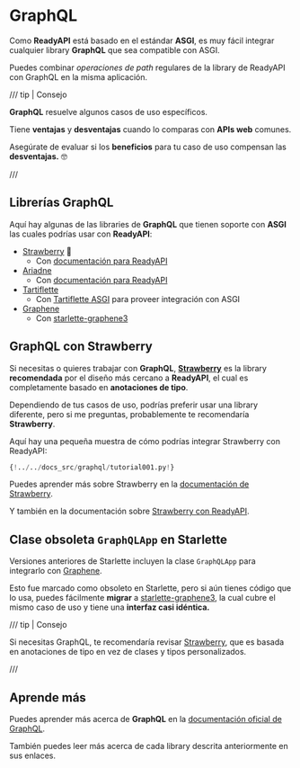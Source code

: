 # GraphQL

Como **ReadyAPI** está basado en el estándar **ASGI**, es muy fácil integrar cualquier library **GraphQL** que sea compatible con ASGI.

Puedes combinar _operaciones de path_ regulares de la library de ReadyAPI con GraphQL en la misma aplicación.

/// tip | Consejo

**GraphQL** resuelve algunos casos de uso específicos.

Tiene **ventajas** y **desventajas** cuando lo comparas con **APIs web** comunes.

Asegúrate de evaluar si los **beneficios** para tu caso de uso compensan las **desventajas.** 🤓

///

## Librerías GraphQL

Aquí hay algunas de las libraries de **GraphQL** que tienen soporte con **ASGI** las cuales podrías usar con **ReadyAPI**:

- <a href="https://strawberry.rocks/" class="external-link" target="_blank">Strawberry</a> 🍓
  - Con <a href="https://strawberry.rocks/docs/integrations/readyapi" class="external-link" target="_blank">documentación para ReadyAPI</a>
- <a href="https://ariadnegraphql.org/" class="external-link" target="_blank">Ariadne</a>
  - Con <a href="https://ariadnegraphql.org/docs/readyapi-integration" class="external-link" target="_blank">documentación para ReadyAPI</a>
- <a href="https://tartiflette.io/" class="external-link" target="_blank">Tartiflette</a>
  - Con <a href="https://tartiflette.github.io/tartiflette-asgi/" class="external-link" target="_blank">Tartiflette ASGI</a> para proveer integración con ASGI
- <a href="https://graphene-python.org/" class="external-link" target="_blank">Graphene</a>
  - Con <a href="https://github.com/ciscorn/starlette-graphene3" class="external-link" target="_blank">starlette-graphene3</a>

## GraphQL con Strawberry

Si necesitas o quieres trabajar con **GraphQL**, <a href="https://strawberry.rocks/" class="external-link" target="_blank">**Strawberry**</a> es la library **recomendada** por el diseño más cercano a **ReadyAPI**, el cual es completamente basado en **anotaciones de tipo**.

Dependiendo de tus casos de uso, podrías preferir usar una library diferente, pero si me preguntas, probablemente te recomendaría **Strawberry**.

Aquí hay una pequeña muestra de cómo podrías integrar Strawberry con ReadyAPI:

```Python hl_lines="3  22  25-26"
{!../../docs_src/graphql/tutorial001.py!}
```

Puedes aprender más sobre Strawberry en la <a href="https://strawberry.rocks/" class="external-link" target="_blank">documentación de Strawberry</a>.

Y también en la documentación sobre <a href="https://strawberry.rocks/docs/integrations/readyapi" class="external-link" target="_blank">Strawberry con ReadyAPI</a>.

## Clase obsoleta `GraphQLApp` en Starlette

Versiones anteriores de Starlette incluyen la clase `GraphQLApp` para integrarlo con <a href="https://graphene-python.org/" class="external-link" target="_blank">Graphene</a>.

Esto fue marcado como obsoleto en Starlette, pero si aún tienes código que lo usa, puedes fácilmente **migrar** a <a href="https://github.com/ciscorn/starlette-graphene3" class="external-link" target="_blank">starlette-graphene3</a>, la cual cubre el mismo caso de uso y tiene una **interfaz casi idéntica.**

/// tip | Consejo

Si necesitas GraphQL, te recomendaría revisar <a href="https://strawberry.rocks/" class="external-link" target="_blank">Strawberry</a>, que es basada en anotaciones de tipo en vez de clases y tipos personalizados.

///

## Aprende más

Puedes aprender más acerca de **GraphQL** en la <a href="https://graphql.org/" class="external-link" target="_blank">documentación oficial de GraphQL</a>.

También puedes leer más acerca de cada library descrita anteriormente en sus enlaces.
